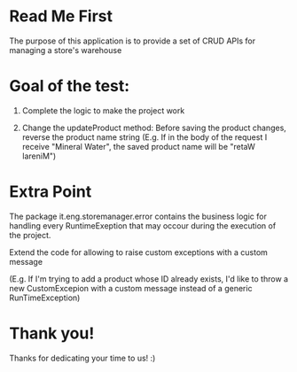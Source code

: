 # Read Me First
The purpose of this application is to provide a set of CRUD APIs for managing a store's warehouse

# Goal of the test:

1) Complete the logic to make the project work 

2) Change the updateProduct method: Before saving the product changes, reverse the product name string
   (E.g. If in the body of the request I receive "Mineral Water", the saved product name will be "retaW lareniM")


# Extra Point
The package it.eng.storemanager.error contains the business logic for handling every 
RuntimeExeption that may occour during the execution of the project.

Extend the code for allowing to raise custom exceptions with a custom message

(E.g. If I'm trying to add a product whose ID already exists, I'd like to throw a new CustomExcepion with
a custom message instead of a generic RunTimeException)

# Thank you!
Thanks for dedicating your time to us! :)